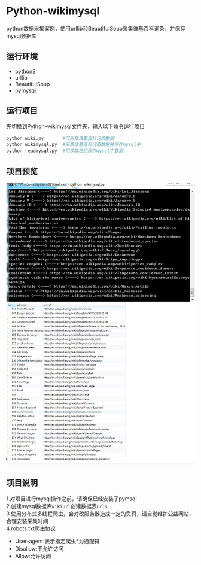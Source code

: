 # Python-wikimysql
python数据采集案例，使用urllib和BeautifulSoup采集维基百科词条，并保存mysql数据库

## 运行环境  
* python3  
* urllib  
* BeautifulSoup  
* pymysql  

## 运行项目  
先切换到Python-wikimysql文件夹，输入以下命令运行项目    
```python      
python wiki.py       #可采集维基百科词条数据  
python wikimysql.py  #采集维基百科词条数据并保存mysql中
python readmysql.py  #可读取已经保存mysql中数据
```
## 项目预览  
![预览](show.gif "数据保存到mysql中")  
![数据](sql.jpg "采集179条数据")  

## 项目说明  
1.对项目进行mysql操作之前，请确保已经安装了pymsql  
2.创建mysql数据库`wikiurl`创建数据表`urls`  
3.使用分布式多线程爬虫，会对改服务器造成一定的负荷，请自觉维护公益网站，合理安装采集时间   
4.robots.txt爬虫协议  
* User-agent:表示指定爬虫*为通配符  
* Disallow:不允许访问  
* Allow:允许访问  
